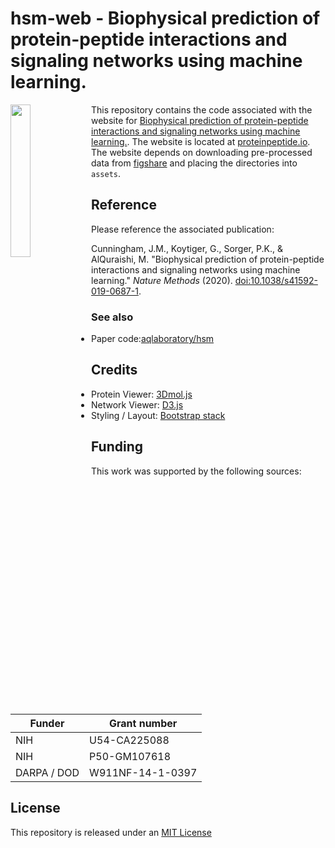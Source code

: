 # hsm-web - Biophysical prediction of protein-peptide interactions and signaling networks using machine learning.  


<img align="left" src="assets/branding/symbol_name.png" style="width: 25%; height: 25%"/> 

This repository contains the code associated with the website for [Biophysical prediction of protein-peptide interactions and signaling networks using machine learning.](https://doi.org/10.1038/s41592-019-0687-1). The website is located at [proteinpeptide.io](https://proteinpeptide.io). The website depends on downloading pre-processed data from [figshare]() and placing the directories into `assets`.


## Reference
Please reference the associated publication:

Cunningham, J.M., Koytiger, G., Sorger, P.K., & AlQuraishi, M. "Biophysical prediction of protein-peptide interactions and signaling networks using machine learning." *Nature Methods* (2020). [doi:10.1038/s41592-019-0687-1](https://doi.org/10.1038/s41592-019-0687-1).

### See also
- Paper code:[aqlaboratory/hsm](https://github.com/aqlaboratory/hsm)

## Credits
- Protein Viewer: [3Dmol.js](http://3dmol.csb.pitt.edu/)
- Network Viewer: [D3.js](https://d3js.org/)
- Styling / Layout: [Bootstrap stack](https://getbootstrap.com/) 

## Funding

This work was supported by the following sources:

| **Funder** | **Grant number** |
| ---------- | ---------------- |
| NIH | U54-CA225088 |
| NIH | P50-GM107618 |
| DARPA / DOD | W911NF-14-1-0397 |

## License
This repository is released under an [MIT License](LICENSE)

